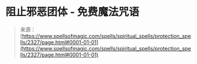 <!--yml

category: 未分类

date: 2024-06-12 18:35:54

-->

# 阻止邪恶团体 - 免费魔法咒语

> 来源：[https://www.spellsofmagic.com/spells/spiritual_spells/protection_spells/2327/page.html#0001-01-01](https://www.spellsofmagic.com/spells/spiritual_spells/protection_spells/2327/page.html#0001-01-01)
